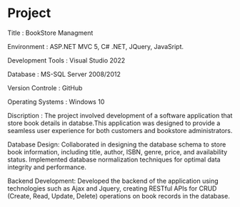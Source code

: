 # Project
 
Title : BookStore Managment

Environment : ASP.NET MVC 5, C# .NET, JQuery, JavaSript.

Development Tools : Visual Studio 2022

Database : MS-SQL Server 2008/2012

Version Controle : GitHub

Operating Systems : Windows 10

Discription :
The project involved development of a software application that store book details in databse.This application was designed to provide a seamless user experience for both customers and bookstore administrators.

Database Design: Collaborated in designing the database schema to store book information, including title, author, ISBN, genre, price, and availability status. Implemented database normalization techniques for optimal data integrity and performance.

Backend Development: Developed the backend of the application using technologies such as Ajax and Jquery, creating RESTful APIs for CRUD (Create, Read, Update, Delete) operations on book records in the database.
